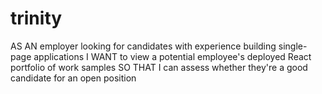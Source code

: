 # trinity
AS AN employer looking for candidates with experience building single-page applications
I WANT to view a potential employee's deployed React portfolio of work samples
SO THAT I can assess whether they're a good candidate for an open position

